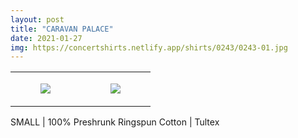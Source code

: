 ```yaml
---
layout: post
title: "CARAVAN PALACE"
date: 2021-01-27
img: https://concertshirts.netlify.app/shirts/0243/0243-01.jpg
---
```




<table style="width:100%;"><tr><td style="vertical-align:top;">
      <figure class="tmblr-full" data-orig-height="2048" data-orig-width="1365" data-orig-src="https://concertshirts.netlify.app/shirts/0243/0243-01.jpg"><img src="https://64.media.tumblr.com/e2f7891b74bef9517407033e23562950/fa9c2268474e39b8-67/s540x810/8d97499fb4a487e6ca51129e4ee378f3e851f3ed.jpg" data-orig-height="2048" data-orig-width="1365" data-orig-src="https://concertshirts.netlify.app/shirts/0243/0243-01.jpg"/></figure></td>
    <td style="vertical-align:top;">
      <figure class="tmblr-full" data-orig-height="2048" data-orig-width="1365" data-orig-src="https://concertshirts.netlify.app/shirts/0243/0243-02.jpg"><img src="https://64.media.tumblr.com/019f76656c7ba11b676ac879e4f06a40/fa9c2268474e39b8-b7/s540x810/ed6e57f364df176bd8d94fdd34a10582cb4dc323.jpg" data-orig-height="2048" data-orig-width="1365" data-orig-src="https://concertshirts.netlify.app/shirts/0243/0243-02.jpg"/></figure></td>
  </tr></table><p>
  SMALL | 100% Preshrunk Ringspun Cotton | Tultex
</p>
